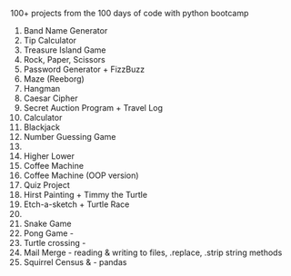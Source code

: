 100+ projects from the 100 days of code with python bootcamp

1. Band Name Generator
2. Tip Calculator
3. Treasure Island Game
4. Rock, Paper, Scissors
5. Password Generator + FizzBuzz
6. Maze (Reeborg)
7. Hangman
8. Caesar Cipher
9. Secret Auction Program + Travel Log
10. Calculator
11. Blackjack
12. Number Guessing Game
13. 
14. Higher Lower
15. Coffee Machine
16. Coffee Machine (OOP version)
17. Quiz Project
18. Hirst Painting + Timmy the Turtle
19. Etch-a-sketch + Turtle Race
20. 
21. Snake Game
22. Pong Game -
23. Turtle crossing -
24. Mail Merge - reading & writing to files, .replace, .strip string methods
25. Squirrel Census & - pandas
